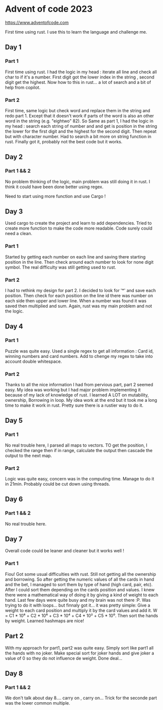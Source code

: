 # Advent of code 2023
https://www.adventofcode.com

First time using rust.
I use this to learn the language and challenge me.


## Day 1
### Part 1
First time using rust. I had the logic in my head : iterate all line and check all char to if it's a number. First digit got the lower index in the string , second digit get the highest.
Now how to this in rust... a lot of search and a bit of help from copilot.

### Part 2
First time, same logic but check word and replace them in the string and redo part 1. Except that it doesn't work if parts of the word is also an other word in the string (e.g. "eightwo" 82). So Same as part 1, I had the logic in my head : search each string of number and and get is position in the string the lower for the first digit and the highest for the second digit. Then repeat but with character number. Had to search a bit more on string function in rust. Finally got it, probably not the best code but it works.

## Day 2
### Part 1 && 2
No problem thinking of the logic, main problem was still doing it in rust. I think it could have been done better using regex.

Need to start using more function and use Cargo !

## Day 3
Used cargo to create the project and learn to add dependencies.
Tried to create more function to make the code more readable.
Code surely could need a clean.
### Part 1
Started by getting each number on each line and saving there starting position in the line.
Then check around each number to look for none digit symbol. The real difficulty was still getting used to rust.
### Part 2
I had to rethink my design for part 2. I decided to look for '*' and save each position. Then check for each position on the line id there was number on each side then upper and lower line. When a number was found it was saved then multiplied and sum. Again, rust was my main problem and not the logic.

## Day 4
### Part 1
Puzzle was quite easy. Used a single regex to get all information : Card id, winning numbers and card numbers.
Add to chenge my regex to take into account double whitespace.
### Part 2
Thanks to all the nice information I had from pervious part, part 2 seemed easy. My idea was working but I had major problem implementing it because of my lack of knowledge of rust. I learned A LOT on mutability, ownership, Borrowing in loop. My idea work at the end but it took me a long time to make it work in rust.
Pretty sure there is a rustier way to do it.

## Day 5
### Part 1
No real trouble here, I parsed all maps to vectors. TO get the position, I checked the range then if in range, calculate the output then cascade the output to the next map.
### Part 2
Logic was quite easy, concern was in the computing time. Manage to do it in 21min. Probably could be cut down using threads.

## Day 6
### Part 1 && 2
No real trouble here.

## Day 7
Overall code could be leaner and cleaner but it works well !
### Part 1
Fiou! Got some usual difficulties with rust. Still not getting all the ownership and borrowing. So after getting the numeric values of all the cards in hand and the bet, I managed to sort them by type of hand (high card, pair, etc). After I could sort them depending on the cards position and values. I knew there were a mathematical way of doing it by giving a kind of weight to each hand. Last few days were quite busy and my brain was not there :P. Was trying to do it with loops... but finnaly got it... it was pretty simple: Give a weight to each card position and multiply it by the card values and add it. W = C1 * 10⁸ + C2 * 10⁶ + C3 * 10⁴ + C4 * 10² + C5 * 10⁰. Then sort the hands by weight. Learned hashmaps are nice!
## Part 2
With my approach for part1, part2 was quite easy. Simply sort like part1 all the hands with no joker. Make special sort for joker hands and give joker a value of 0 so they do not influence de weight. Done deal...

## Day 8
### Part 1 && 2
We don't talk about day 8.... carry on , carry on...
Trick for the seconde part was the lower common multiple.